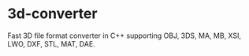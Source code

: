 3d-converter
============

Fast 3D file format converter in C++ supporting OBJ, 3DS, MA, MB, XSI, LWO, DXF, STL, MAT, DAE.
